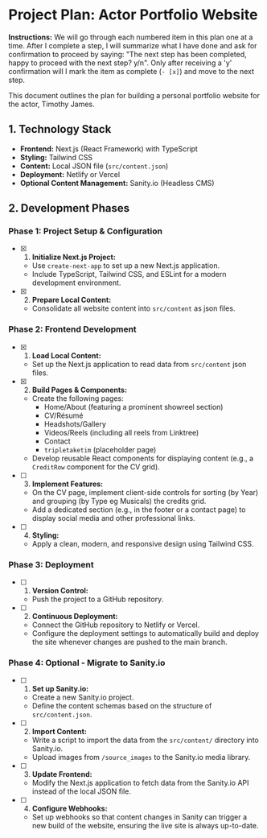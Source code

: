 # Project Plan: Actor Portfolio Website

**Instructions:** We will go through each numbered item in this plan one at a time. After I complete a step, I will summarize what I have done and ask for confirmation to proceed by saying: "The next step has been completed, happy to proceed with the next step? y/n". Only after receiving a 'y' confirmation will I mark the item as complete (`- [x]`) and move to the next step.

This document outlines the plan for building a personal portfolio website for the actor, Timothy James.

## 1. Technology Stack

- **Frontend:** Next.js (React Framework) with TypeScript
- **Styling:** Tailwind CSS
- **Content:** Local JSON file (`src/content.json`)
- **Deployment:** Netlify or Vercel
- **Optional Content Management:** Sanity.io (Headless CMS)

## 2. Development Phases

### Phase 1: Project Setup & Configuration

- [x] 1. **Initialize Next.js Project:**
  - Use `create-next-app` to set up a new Next.js application.
  - Include TypeScript, Tailwind CSS, and ESLint for a modern development environment.
- [x] 2. **Prepare Local Content:**
  - Consolidate all website content into `src/content` as json files.

### Phase 2: Frontend Development

- [x] 1. **Load Local Content:**
  - Set up the Next.js application to read data from `src/content` json files.
- [x] 2. **Build Pages & Components:**
  - Create the following pages:
    - Home/About (featuring a prominent showreel section)
    - CV/Résumé
    - Headshots/Gallery
    - Videos/Reels (including all reels from Linktree)
    - Contact
    - `tripletaketim` (placeholder page)
  - Develop reusable React components for displaying content (e.g., a `CreditRow` component for the CV grid).
- [ ] 3. **Implement Features:**
  - On the CV page, implement client-side controls for sorting (by Year) and grouping (by Type eg Musicals) the credits grid.
  - Add a dedicated section (e.g., in the footer or a contact page) to display social media and other professional links.
- [ ] 4. **Styling:**
  - Apply a clean, modern, and responsive design using Tailwind CSS.

### Phase 3: Deployment

- [ ] 1. **Version Control:**
  - Push the project to a GitHub repository.
- [ ] 2. **Continuous Deployment:**
  - Connect the GitHub repository to Netlify or Vercel.
  - Configure the deployment settings to automatically build and deploy the site whenever changes are pushed to the main branch.

### Phase 4: Optional - Migrate to Sanity.io

- [ ] 1. **Set up Sanity.io:**
  - Create a new Sanity.io project.
  - Define the content schemas based on the structure of `src/content.json`.
- [ ] 2. **Import Content:**
  - Write a script to import the data from the `src/content/` directory into Sanity.io.
  - Upload images from `/source_images` to the Sanity.io media library.
- [ ] 3. **Update Frontend:**
  - Modify the Next.js application to fetch data from the Sanity.io API instead of the local JSON file.
- [ ] 4. **Configure Webhooks:**
  - Set up webhooks so that content changes in Sanity can trigger a new build of the website, ensuring the live site is always up-to-date.
